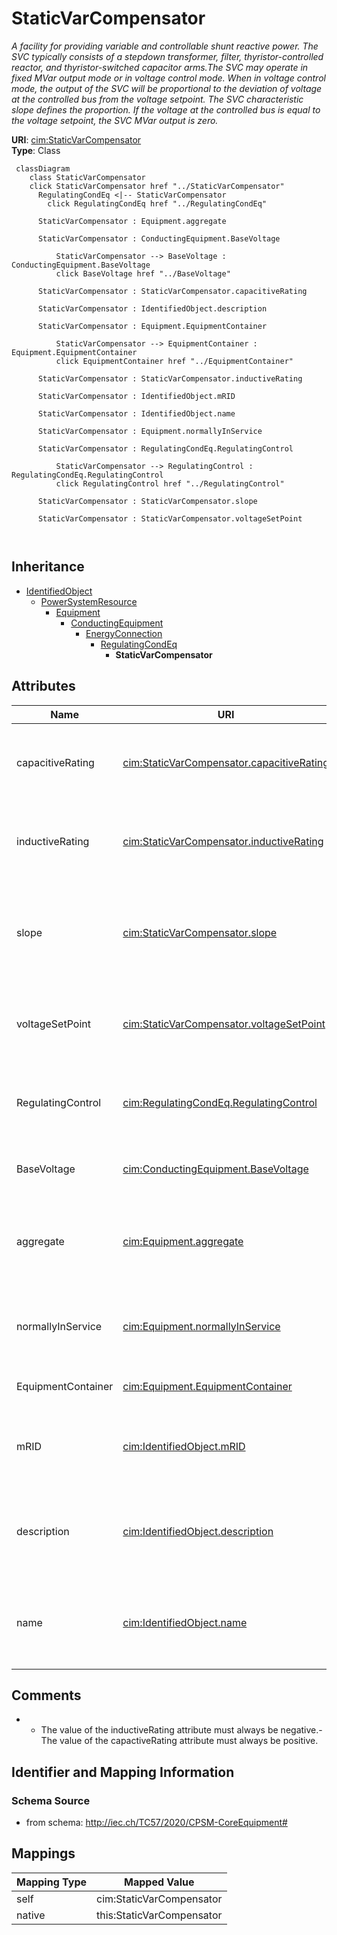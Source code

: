 # StaticVarCompensator


_A facility for providing variable and controllable shunt reactive power. The SVC typically consists of a stepdown transformer, filter, thyristor-controlled reactor, and thyristor-switched capacitor arms.The SVC may operate in fixed MVar output mode or in voltage control mode. When in voltage control mode, the output of the SVC will be proportional to the deviation of voltage at the controlled bus from the voltage setpoint.  The SVC characteristic slope defines the proportion.  If the voltage at the controlled bus is equal to the voltage setpoint, the SVC MVar output is zero._





**URI**: [cim:StaticVarCompensator](http://iec.ch/TC57/CIM100#StaticVarCompensator)<br />
**Type**: Class




```mermaid
 classDiagram
    class StaticVarCompensator
    click StaticVarCompensator href "../StaticVarCompensator"
      RegulatingCondEq <|-- StaticVarCompensator
        click RegulatingCondEq href "../RegulatingCondEq"
      
      StaticVarCompensator : Equipment.aggregate
        
      StaticVarCompensator : ConductingEquipment.BaseVoltage
        
          StaticVarCompensator --> BaseVoltage : ConductingEquipment.BaseVoltage
          click BaseVoltage href "../BaseVoltage"
        
      StaticVarCompensator : StaticVarCompensator.capacitiveRating
        
      StaticVarCompensator : IdentifiedObject.description
        
      StaticVarCompensator : Equipment.EquipmentContainer
        
          StaticVarCompensator --> EquipmentContainer : Equipment.EquipmentContainer
          click EquipmentContainer href "../EquipmentContainer"
        
      StaticVarCompensator : StaticVarCompensator.inductiveRating
        
      StaticVarCompensator : IdentifiedObject.mRID
        
      StaticVarCompensator : IdentifiedObject.name
        
      StaticVarCompensator : Equipment.normallyInService
        
      StaticVarCompensator : RegulatingCondEq.RegulatingControl
        
          StaticVarCompensator --> RegulatingControl : RegulatingCondEq.RegulatingControl
          click RegulatingControl href "../RegulatingControl"
        
      StaticVarCompensator : StaticVarCompensator.slope
        
      StaticVarCompensator : StaticVarCompensator.voltageSetPoint
        
      
```





## Inheritance
* [IdentifiedObject](IdentifiedObject.md)
    * [PowerSystemResource](PowerSystemResource.md)
        * [Equipment](Equipment.md)
            * [ConductingEquipment](ConductingEquipment.md)
                * [EnergyConnection](EnergyConnection.md)
                    * [RegulatingCondEq](RegulatingCondEq.md)
                        * **StaticVarCompensator**



## Attributes


| Name | URI | Cardinality and Range | Description | Inheritance |
| ---  | --- | --- | --- | --- |
| capacitiveRating | [cim:StaticVarCompensator.capacitiveRating](http://iec.ch/TC57/CIM100#StaticVarCompensator.capacitiveRating) | 1 <br />  [Reactance](Reactance.md)  | Capacitive reactance at maximum capacitive reactive power | direct |
| inductiveRating | [cim:StaticVarCompensator.inductiveRating](http://iec.ch/TC57/CIM100#StaticVarCompensator.inductiveRating) | 1 <br />  [Reactance](Reactance.md)  | Inductive reactance at maximum inductive reactive power | direct |
| slope | [cim:StaticVarCompensator.slope](http://iec.ch/TC57/CIM100#StaticVarCompensator.slope) | 1 <br />  [VoltagePerReactivePower](VoltagePerReactivePower.md)  | The characteristics slope of an SVC defines how the reactive power output cha... | direct |
| voltageSetPoint | [cim:StaticVarCompensator.voltageSetPoint](http://iec.ch/TC57/CIM100#StaticVarCompensator.voltageSetPoint) | 0..1 <br />  [Voltage](Voltage.md)  | The reactive power output of the SVC is proportional to the difference betwee... | direct |
| RegulatingControl | [cim:RegulatingCondEq.RegulatingControl](http://iec.ch/TC57/CIM100#RegulatingCondEq.RegulatingControl) | 0..1 <br />  [RegulatingControl](RegulatingControl.md)  | The regulating control scheme in which this equipment participates | [RegulatingCondEq](RegulatingCondEq.md) |
| BaseVoltage | [cim:ConductingEquipment.BaseVoltage](http://iec.ch/TC57/CIM100#ConductingEquipment.BaseVoltage) | 0..1 <br />  [BaseVoltage](BaseVoltage.md)  | Base voltage of this conducting equipment | [ConductingEquipment](ConductingEquipment.md) |
| aggregate | [cim:Equipment.aggregate](http://iec.ch/TC57/CIM100#Equipment.aggregate) | 0..1 <br />  boolean  | The aggregate flag provides an alternative way of representing an aggregated ... | [Equipment](Equipment.md) |
| normallyInService | [cim:Equipment.normallyInService](http://iec.ch/TC57/CIM100#Equipment.normallyInService) | 0..1 <br />  boolean  | Specifies the availability of the equipment under normal operating conditions | [Equipment](Equipment.md) |
| EquipmentContainer | [cim:Equipment.EquipmentContainer](http://iec.ch/TC57/CIM100#Equipment.EquipmentContainer) | 0..1 <br />  [EquipmentContainer](EquipmentContainer.md)  | Container of this equipment | [Equipment](Equipment.md) |
| mRID | [cim:IdentifiedObject.mRID](http://iec.ch/TC57/CIM100#IdentifiedObject.mRID) | 1 <br />  string  | Master resource identifier issued by a model authority | [IdentifiedObject](IdentifiedObject.md) |
| description | [cim:IdentifiedObject.description](http://iec.ch/TC57/CIM100#IdentifiedObject.description) | 0..1 <br />  string  | The description is a free human readable text describing or naming the object | [IdentifiedObject](IdentifiedObject.md) |
| name | [cim:IdentifiedObject.name](http://iec.ch/TC57/CIM100#IdentifiedObject.name) | 1 <br />  string  | The name is any free human readable and possibly non unique text naming the o... | [IdentifiedObject](IdentifiedObject.md) |









## Comments

* -  The value of the inductiveRating attribute must always be negative.-  The value of the capactiveRating attribute must always be positive.

## Identifier and Mapping Information







### Schema Source


* from schema: http://iec.ch/TC57/2020/CPSM-CoreEquipment#





## Mappings

| Mapping Type | Mapped Value |
| ---  | ---  |
| self | cim:StaticVarCompensator |
| native | this:StaticVarCompensator |





